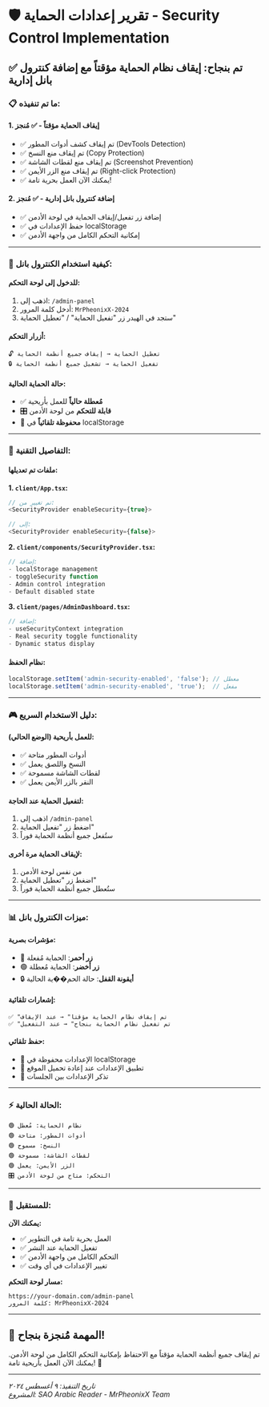 # 🛡️ تقرير إعدادات الحماية - Security Control Implementation

## ✅ **تم بنجاح: إيقاف نظام الحماية مؤقتاً مع إضافة كنترول بانل إدارية**

### 📋 **ما تم تنفيذه:**

#### **1. إيقاف الحماية مؤقتاً - ✅ مُنجز**
- ✅ تم إيقاف كشف أدوات المطور (DevTools Detection)
- ✅ تم إيقاف منع النسخ (Copy Protection) 
- ✅ تم إيقاف منع لقطات الشاشة (Screenshot Prevention)
- ✅ تم إيقاف منع الزر الأيمن (Right-click Protection)
- ✅ يمكنك الآن العمل بحرية تامة!

#### **2. إضافة كنترول بانل إدارية - ✅ مُنجز**
- ✅ إضافة زر تفعيل/إيقاف الحماية في لوحة الأدمن
- ✅ حفظ الإعدادات في localStorage
- ✅ إمكانية التحكم الكامل من واجهة الأدمن

---

### 🎯 **كيفية استخدام الكنترول بانل:**

#### **للدخول إلى لوحة التحكم:**
1. اذهب إلى: `/admin-panel`
2. أدخل كلمة المرور: `MrPheonixX-2024`
3. ستجد في الهيدر زر "تفعيل الحماية" / "تعطيل الحماية"

#### **أزرار التحكم:**
```
🔓 تعطيل الحماية → إيقاف جميع أنظمة الحماية
🔒 تفعيل الحماية → تشغيل جميع أنظمة الحماية
```

#### **حالة الحماية الحالية:**
- ✅ **مُعطلة حالياً** للعمل بأريحية
- 🎛️ **قابلة للتحكم** من لوحة الأدمن
- 💾 **محفوظة تلقائياً** في localStorage

---

### 🔧 **التفاصيل التقنية:**

#### **ملفات تم تعديلها:**

**1. `client/App.tsx`:**
```javascript
// تم تغيير من:
<SecurityProvider enableSecurity={true}>

// إلى:
<SecurityProvider enableSecurity={false}>
```

**2. `client/components/SecurityProvider.tsx`:**
```javascript
// إضافة:
- localStorage management
- toggleSecurity function
- Admin control integration
- Default disabled state
```

**3. `client/pages/AdminDashboard.tsx`:**
```javascript
// إضافة:
- useSecurityContext integration
- Real security toggle functionality
- Dynamic status display
```

#### **نظام الحفظ:**
```javascript
localStorage.setItem('admin-security-enabled', 'false'); // معطل
localStorage.setItem('admin-security-enabled', 'true');  // مفعل
```

---

### 🎮 **دليل الاستخدام السريع:**

#### **للعمل بأريحية (الوضع الحالي):**
- ✅ أدوات المطور متاحة
- ✅ النسخ واللصق يعمل
- ✅ لقطات الشاشة مسموحة
- ✅ النقر بالزر الأيمن يعمل

#### **لتفعيل الحماية عند الحاجة:**
1. اذهب إلى `/admin-panel`
2. اضغط زر "تفعيل الحماية"
3. ستُفعل جميع أنظمة الحماية فوراً

#### **لإيقاف الحماية مرة أخرى:**
1. من نفس لوحة الأدمن
2. اضغط زر "تعطيل الحماية"
3. ستُعطل جميع أنظمة الحماية فوراً

---

### 📊 **ميزات الكنترول بانل:**

#### **مؤشرات بصرية:**
- 🔴 **زر أحمر**: الحماية مُفعلة
- 🟢 **زر أخضر**: الحماية مُعطلة
- 🔒 **أيقونة القفل**: حالة الحم��ية الحالية

#### **إشعارات تلقائية:**
```
✅ "تم إيقاف نظام الحماية مؤقتاً" → عند الإيقاف
✅ "تم تفعيل نظام الحماية بنجاح" → عند التفعيل
```

#### **حفظ تلقائي:**
- 💾 الإعدادات محفوظة في localStorage
- 🔄 تطبيق الإعدادات عند إعادة تحميل الموقع
- 🎯 تذكر الإعدادات بين الجلسات

---

### ⚡ **الحالة الحالية:**

```
🟢 نظام الحماية: مُعطل
🟢 أدوات المطور: متاحة  
🟢 النسخ: مسموح
🟢 لقطات الشاشة: مسموحة
🟢 الزر الأيمن: يعمل
🎛️ التحكم: متاح من لوحة الأدمن
```

---

### 🔮 **للمستقبل:**

**يمكنك الآن:**
- ✅ العمل بحرية تامة في التطوير
- ✅ تفعيل الحماية عند النشر
- ✅ التحكم الكامل من واجهة الأدمن
- ✅ تغيير الإعدادات في أي وقت

**مسار لوحة التحكم:** 
```
https://your-domain.com/admin-panel
كلمة المرور: MrPheonixX-2024
```

---

## 🎯 **المهمة مُنجزة بنجاح!**

تم إيقاف جميع أنظمة الحماية مؤقتاً مع الاحتفاظ بإمكانية التحكم الكامل من لوحة الأدمن. يمكنك الآن العمل بأريحية تامة! 🚀

---
*تاريخ التنفيذ: ٩ أغسطس ٢٠٢٤*  
*المشروع: SAO Arabic Reader - MrPheonixX Team*
